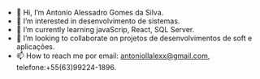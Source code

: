 - 👋 Hi, I’m  Antonio Alessadro Gomes da Silva.
- 👀 I’m interested in desenvolvimento de sistemas.
- 🌱 I’m currently learning javaScrip, React, SQL Server.
- 💞️ I’m looking to collaborate on projetos de desenvolvimentos  de soft e aplicações.
- 📫 How to reach me por email: antoniollalexx@gmail.com, telefone:+55(63)99224-1896.
